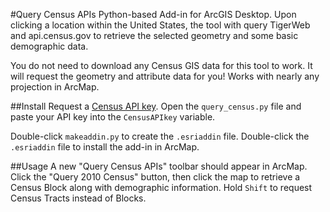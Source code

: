 #Query Census APIs
Python-based Add-in for ArcGIS Desktop. Upon clicking a location within the United States, the tool with query TigerWeb and api.census.gov to retrieve the selected geometry and some basic demographic data. 

You do not need to download any Census GIS data for this tool to work. It will request the geometry and attribute data for you! Works with nearly any projection in ArcMap. 

##Install
Request a [Census API key](http://www.census.gov/developers/tos/key_request.html). Open the `query_census.py` file and paste your API key into the `CensusAPIkey` variable. 

Double-click `makeaddin.py` to create the `.esriaddin` file. Double-click the `.esriaddin` file to install the add-in in ArcMap. 

##Usage
A new "Query Census APIs" toolbar should appear in ArcMap. Click the "Query 2010 Census" button, then click the map to retrieve a Census Block along with demographic information. Hold `Shift` to request Census Tracts instead of Blocks. 
